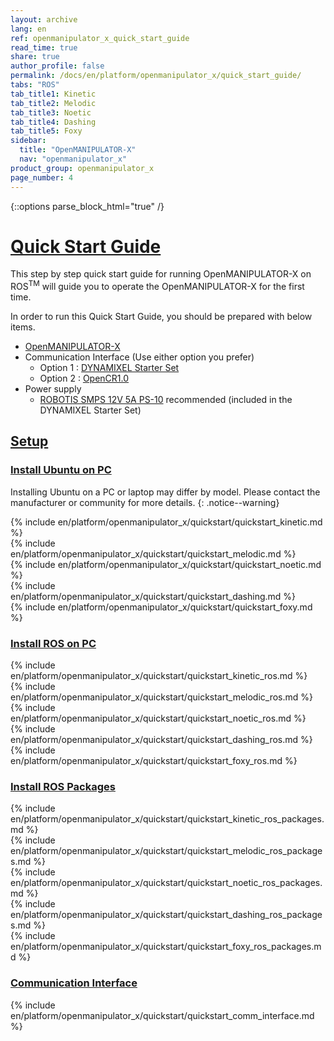 ```yaml
---
layout: archive
lang: en
ref: openmanipulator_x_quick_start_guide
read_time: true
share: true
author_profile: false
permalink: /docs/en/platform/openmanipulator_x/quick_start_guide/
tabs: "ROS"
tab_title1: Kinetic
tab_title2: Melodic
tab_title3: Noetic
tab_title4: Dashing
tab_title5: Foxy
sidebar:
  title: "OpenMANIPULATOR-X"
  nav: "openmanipulator_x"
product_group: openmanipulator_x
page_number: 4
---
```


<div style="counter-reset: h1 3"></div>

{::options parse_block_html="true" /}

# [Quick Start Guide](#quick-start-guide)

This step by step quick start guide for running OpenMANIPULATOR-X on ROS<sup>TM</sup> will guide you to operate the OpenMANIPULATOR-X for the first time.  

In order to run this Quick Start Guide, you should be prepared with below items. 
- [OpenMANIPULATOR-X](http://en.robotis.com/shop_en/item.php?it_id=905-0024-000)
- Communication Interface (Use either option you prefer)
  - Option 1 : [DYNAMIXEL Starter Set](http://en.robotis.com/shop_en/list.php?ca_id=302050)
  - Option 2 : [OpenCR1.0](http://en.robotis.com/shop_en/item.php?it_id=903-0257-000)
- Power supply
  - [ROBOTIS SMPS 12V 5A PS-10](http://en.robotis.com/shop_en/list.php?ca_id=3020a0&sort=&sortodr=&page=1) recommended (included in the DYNAMIXEL Starter Set)


## [Setup](#setup)
### [Install Ubuntu on PC](#install-ubuntu-on-pc)

Installing Ubuntu on a PC or laptop may differ by model. Please contact the manufacturer or community for more details.
{: .notice--warning}

<section data-id="{{ page.tab_title1 }}" class="tab_contents">
{% include en/platform/openmanipulator_x/quickstart/quickstart_kinetic.md %}
</section>

<section data-id="{{ page.tab_title2 }}" class="tab_contents">
{% include en/platform/openmanipulator_x/quickstart/quickstart_melodic.md %}
</section>

<section data-id="{{ page.tab_title3 }}" class="tab_contents">
{% include en/platform/openmanipulator_x/quickstart/quickstart_noetic.md %}
</section>

<section data-id="{{ page.tab_title4 }}" class="tab_contents">
{% include en/platform/openmanipulator_x/quickstart/quickstart_dashing.md %}
</section>

<section data-id="{{ page.tab_title5 }}" class="tab_contents">
{% include en/platform/openmanipulator_x/quickstart/quickstart_foxy.md %}
</section>

### [Install ROS on PC](#install-ros-on-pc)

<section data-id="{{ page.tab_title1 }}" class="tab_contents">
{% include en/platform/openmanipulator_x/quickstart/quickstart_kinetic_ros.md %}
</section>

<section data-id="{{ page.tab_title2 }}" class="tab_contents">
{% include en/platform/openmanipulator_x/quickstart/quickstart_melodic_ros.md %}
</section>

<section data-id="{{ page.tab_title3 }}" class="tab_contents">
{% include en/platform/openmanipulator_x/quickstart/quickstart_noetic_ros.md %}
</section>

<section data-id="{{ page.tab_title4 }}" class="tab_contents">
{% include en/platform/openmanipulator_x/quickstart/quickstart_dashing_ros.md %}
</section>

<section data-id="{{ page.tab_title5 }}" class="tab_contents">
{% include en/platform/openmanipulator_x/quickstart/quickstart_foxy_ros.md %}
</section>

### [Install ROS Packages](#install-ros-packages)

<section data-id="{{ page.tab_title1 }}" class="tab_contents">
{% include en/platform/openmanipulator_x/quickstart/quickstart_kinetic_ros_packages.md %}
</section>

<section data-id="{{ page.tab_title2 }}" class="tab_contents">
{% include en/platform/openmanipulator_x/quickstart/quickstart_melodic_ros_packages.md %}
</section>

<section data-id="{{ page.tab_title3 }}" class="tab_contents">
{% include en/platform/openmanipulator_x/quickstart/quickstart_noetic_ros_packages.md %}
</section>

<section data-id="{{ page.tab_title4 }}" class="tab_contents">
{% include en/platform/openmanipulator_x/quickstart/quickstart_dashing_ros_packages.md %}
</section>

<section data-id="{{ page.tab_title5 }}" class="tab_contents">
{% include en/platform/openmanipulator_x/quickstart/quickstart_foxy_ros_packages.md %}
</section>

### [Communication Interface](#communication-interface)

{% include en/platform/openmanipulator_x/quickstart/quickstart_comm_interface.md %}
